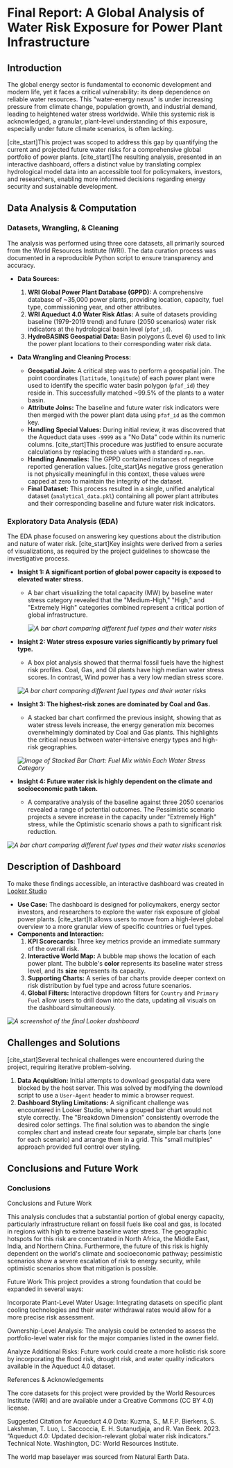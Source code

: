 # Final Report: A Global Analysis of Water Risk Exposure for Power Plant Infrastructure

## Introduction

The global energy sector is fundamental to economic development and modern life, yet it faces a critical vulnerability: its deep dependence on reliable water resources. This "water-energy nexus" is under increasing pressure from climate change, population growth, and industrial demand, leading to heightened water stress worldwide. While this systemic risk is acknowledged, a granular, plant-level understanding of this exposure, especially under future climate scenarios, is often lacking.

[cite_start]This project was scoped to address this gap by quantifying the current and projected future water risks for a comprehensive global portfolio of power plants. [cite_start]The resulting analysis, presented in an interactive dashboard, offers a distinct value by translating complex hydrological model data into an accessible tool for policymakers, investors, and researchers, enabling more informed decisions regarding energy security and sustainable development.

## Data Analysis & Computation

### Datasets, Wrangling, & Cleaning

The analysis was performed using three core datasets, all primarily sourced from the World Resources Institute (WRI). The data curation process was documented in a reproducible Python script to ensure transparency and accuracy.

* **Data Sources:**
    1.  **WRI Global Power Plant Database (GPPD):** A comprehensive database of ~35,000 power plants, providing location, capacity, fuel type, commissioning year, and other attributes.
    2.  **WRI Aqueduct 4.0 Water Risk Atlas:** A suite of datasets providing baseline (1979-2019 trend) and future (2050 scenarios) water risk indicators at the hydrological basin level (`pfaf_id`).
    3.  **HydroBASINS Geospatial Data:** Basin polygons (Level 6) used to link the power plant locations to their corresponding water risk data.

* **Data Wrangling and Cleaning Process:**
    * **Geospatial Join:** A critical step was to perform a geospatial join. The point coordinates (`latitude`, `longitude`) of each power plant were used to identify the specific water basin polygon (`pfaf_id`) they reside in. This successfully matched ~99.5% of the plants to a water basin.
    * **Attribute Joins:** The baseline and future water risk indicators were then merged with the power plant data using `pfaf_id` as the common key.
    * **Handling Special Values:** During initial review, it was discovered that the Aqueduct data uses `-9999` as a "No Data" code within its numeric columns. [cite_start]This procedure was justified to ensure accurate calculations by replacing these values with a standard `np.nan`.
    * **Handling Anomalies:** The GPPD contained instances of negative reported generation values. [cite_start]As negative gross generation is not physically meaningful in this context, these values were capped at zero to maintain the integrity of the dataset.
    * **Final Dataset:** This process resulted in a single, unified analytical dataset (`analytical_data.pkl`) containing all power plant attributes and their corresponding baseline and future water risk indicators.

### Exploratory Data Analysis (EDA)

The EDA phase focused on answering key questions about the distribution and nature of water risk. [cite_start]Key insights were derived from a series of visualizations, as required by the project guidelines to showcase the investigative process.

* **Insight 1: A significant portion of global power capacity is exposed to elevated water stress.**
    * A bar chart visualizing the total capacity (MW) by baseline water stress category revealed that the "Medium-High," "High," and "Extremely High" categories combined represent a critical portion of global infrastructure.
  
      *![A bar chart comparing different fuel types and their water risks](images/total_capacity_by_stress.png)*

* **Insight 2: Water stress exposure varies significantly by primary fuel type.**
    * A box plot analysis showed that thermal fossil fuels have the highest risk profiles. Coal, Gas, and Oil plants have high median water stress scores. In contrast, Wind power has a very low median stress score.
      
     *![A bar chart comparing different fuel types and their water risks](images/chart1.png)*

* **Insight 3: The highest-risk zones are dominated by Coal and Gas.**
    * A stacked bar chart confirmed the previous insight, showing that as water stress levels increase, the energy generation mix becomes overwhelmingly dominated by Coal and Gas plants. This highlights the critical nexus between water-intensive energy types and high-risk geographies.
      
     *![Image of Stacked Bar Chart: Fuel Mix within Each Water Stress Category](images/chart3.png)*

* **Insight 4: Future water risk is highly dependent on the climate and socioeconomic path taken.**
    * A comparative analysis of the baseline against three 2050 scenarios revealed a range of potential outcomes. The Pessimistic scenario projects a severe increase in the capacity under "Extremely High" stress, while the Optimistic scenario shows a path to significant risk reduction.
      
 *![A bar chart comparing different fuel types and their water risks scenarios](images/insight4.png)*

## Description of Dashboard

To make these findings accessible, an interactive dashboard was created in [Looker Studio](https://lookerstudio.google.com/reporting/db75b288-9c6b-4b15-8dd8-f35e03fd3b10.)

* **Use Case:** The dashboard is designed for policymakers, energy sector investors, and researchers to explore the water risk exposure of global power plants. [cite_start]It allows users to move from a high-level global overview to a more granular view of specific countries or fuel types.
* **Components and Interaction:**
    1.  **KPI Scorecards:** Three key metrics provide an immediate summary of the overall risk.
    2.  **Interactive World Map:** A bubble map shows the location of each power plant. The bubble's **color** represents its baseline water stress level, and its **size** represents its capacity.
    3.  **Supporting Charts:** A series of bar charts provide deeper context on risk distribution by fuel type and across future scenarios.
    4.  **Global Filters:** Interactive dropdown filters for `Country` and `Primary Fuel` allow users to drill down into the data, updating all visuals on the dashboard simultaneously.

 *![A screenshot of the final Looker dashboard](images/Water_Risk_Dashboard.png)*


## Challenges and Solutions

[cite_start]Several technical challenges were encountered during the project, requiring iterative problem-solving.

1.  **Data Acquisition:** Initial attempts to download geospatial data were blocked by the host server. This was solved by modifying the download script to use a `User-Agent` header to mimic a browser request.
2.  **Dashboard Styling Limitations:** A significant challenge was encountered in Looker Studio, where a grouped bar chart would not style correctly. The "Breakdown Dimension" consistently overrode the desired color settings. The final solution was to abandon the single complex chart and instead create four separate, simple bar charts (one for each scenario) and arrange them in a grid. This "small multiples" approach provided full control over styling.

## Conclusions and Future Work

### Conclusions

Conclusions and Future Work

This analysis concludes that a substantial portion of global energy capacity, particularly infrastructure reliant on fossil fuels like coal and gas, is located in regions with high to extreme baseline water stress. The geographic hotspots for this risk are concentrated in North Africa, the Middle East, India, and Northern China. Furthermore, the future of this risk is highly dependent on the world's climate and socioeconomic pathway; pessimistic scenarios show a severe escalation of risk to energy security, while optimistic scenarios show that mitigation is possible.

Future Work
This project provides a strong foundation that could be expanded in several ways:

Incorporate Plant-Level Water Usage: Integrating datasets on specific plant cooling technologies and their water withdrawal rates would allow for a more precise risk assessment.

Ownership-Level Analysis: The analysis could be extended to assess the portfolio-level water risk for the major companies listed in the owner field.

Analyze Additional Risks: Future work could create a more holistic risk score by incorporating the flood risk, drought risk, and water quality indicators available in the Aqueduct 4.0 dataset.

References & Acknowledgements

The core datasets for this project were provided by the World Resources Institute (WRI) and are available under a Creative Commons (CC BY 4.0) license.

Suggested Citation for Aqueduct 4.0 Data: Kuzma, S., M.F.P. Bierkens, S. Lakshman, T. Luo, L. Saccoccia, E. H. Sutanudjaja, and R. Van Beek. 2023. “Aqueduct 4.0: Updated decision-relevant global water risk indicators.” Technical Note. Washington, DC: World Resources Institute.

The world map baselayer was sourced from Natural Earth Data.
